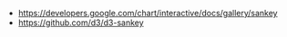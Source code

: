 - https://developers.google.com/chart/interactive/docs/gallery/sankey
- https://github.com/d3/d3-sankey
